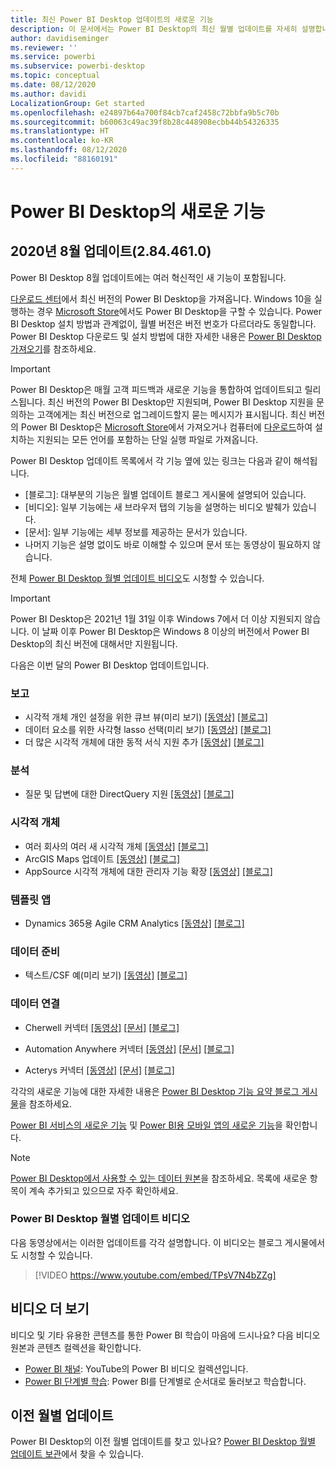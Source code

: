 ```yaml
---
title: 최신 Power BI Desktop 업데이트의 새로운 기능
description: 이 문서에서는 Power BI Desktop의 최신 월별 업데이트를 자세히 설명합니다.
author: davidiseminger
ms.reviewer: ''
ms.service: powerbi
ms.subservice: powerbi-desktop
ms.topic: conceptual
ms.date: 08/12/2020
ms.author: davidi
LocalizationGroup: Get started
ms.openlocfilehash: e24897b64a700f84cb7caf2458c72bbfa9b5c70b
ms.sourcegitcommit: b60063c49ac39f8b28c448908ecbb44b54326335
ms.translationtype: HT
ms.contentlocale: ko-KR
ms.lasthandoff: 08/12/2020
ms.locfileid: "88160191"
---
```

# <a name="whats-new-in-power-bi-desktop"></a>Power BI Desktop의 새로운 기능

## <a name="august-2020-update-2844610"></a>2020년 8월 업데이트(2.84.461.0)

Power BI Desktop 8월 업데이트에는 여러 혁신적인 새 기능이 포함됩니다. 

[다운로드 센터](https://www.microsoft.com/download/details.aspx?id=58494)에서 최신 버전의 Power BI Desktop을 가져옵니다. Windows 10을 실행하는 경우 [Microsoft Store](https://aka.ms/pbidesktopstore)에서도 Power BI Desktop을 구할 수 있습니다. Power BI Desktop 설치 방법과 관계없이, 월별 버전은 버전 번호가 다르더라도 동일합니다. Power BI Desktop 다운로드 및 설치 방법에 대한 자세한 내용은 [Power BI Desktop 가져오기](desktop-get-the-desktop.md)를 참조하세요. 

> [!IMPORTANT]
> Power BI Desktop은 매월 고객 피드백과 새로운 기능을 통합하여 업데이트되고 릴리스됩니다. 최신 버전의 Power BI Desktop만 지원되며, Power BI Desktop 지원을 문의하는 고객에게는 최신 버전으로 업그레이드할지 묻는 메시지가 표시됩니다. 최신 버전의 Power BI Desktop은 [Microsoft Store](https://aka.ms/pbidesktopstore)에서 가져오거나 컴퓨터에 [다운로드](https://www.microsoft.com/download/details.aspx?id=58494)하여 설치하는 지원되는 모든 언어를 포함하는 단일 실행 파일로 가져옵니다.

Power BI Desktop 업데이트 목록에서 각 기능 옆에 있는 링크는 다음과 같이 해석됩니다.

* \[블로그\]: 대부분의 기능은 월별 업데이트 블로그 게시물에 설명되어 있습니다.
* \[비디오\]: 일부 기능에는 새 브라우저 탭의 기능을 설명하는 비디오 발췌가 있습니다.
* \[문서\]: 일부 기능에는 세부 정보를 제공하는 문서가 있습니다.
* 나머지 기능은 설명 없이도 바로 이해할 수 있으며 문서 또는 동영상이 필요하지 않습니다.

전체 [Power BI Desktop 월별 업데이트 비디오](#power-bi-desktop-monthly-update-video)도 시청할 수 있습니다.

> [!IMPORTANT]
> Power BI Desktop은 2021년 1월 31일 이후 Windows 7에서 더 이상 지원되지 않습니다. 이 날짜 이후 Power BI Desktop은 Windows 8 이상의 버전에서 Power BI Desktop의 최신 버전에 대해서만 지원됩니다. 

다음은 이번 달의 Power BI Desktop 업데이트입니다.


### <a name="reporting"></a>보고
* 시각적 개체 개인 설정을 위한 큐브 뷰(미리 보기) [[동영상]](https://youtu.be/TPsV7N4bZZg?t=15)  [[블로그]](https://powerbi.microsoft.com/blog/power-bi-desktop-august-2020-feature-summary/#_Perspectives) 
* 데이터 요소를 위한 사각형 lasso 선택(미리 보기) [[동영상]](https://youtu.be/TPsV7N4bZZg?t=448)  [[블로그]](https://powerbi.microsoft.com/blog/power-bi-desktop-august-2020-feature-summary/#_Data_point) 
* 더 많은 시각적 개체에 대한 동적 서식 지원 추가 [[동영상]](https://youtu.be/TPsV7N4bZZg?t=715)  [[블로그]](https://powerbi.microsoft.com/blog/power-bi-desktop-august-2020-feature-summary/#_dynamic_formatting) 


### <a name="analytics"></a>분석
* 질문 및 답변에 대한 DirectQuery 지원 [[동영상]](https://youtu.be/TPsV7N4bZZg?t=926)  [[블로그]](https://powerbi.microsoft.com/blog/power-bi-desktop-august-2020-feature-summary/#_Direct_Query) 


### <a name="visuals"></a>시각적 개체
* 여러 회사의 여러 새 시각적 개체 [[동영상]](https://youtu.be/TPsV7N4bZZg?t=956)  [[블로그]](https://powerbi.microsoft.com/blog/power-bi-desktop-august-2020-feature-summary/#_Visualizations)
* ArcGIS Maps 업데이트 [[동영상]](https://youtu.be/TPsV7N4bZZg?t=1096)  [[블로그]](https://powerbi.microsoft.com/blog/power-bi-desktop-august-2020-feature-summary/#_ArcGIS)
* AppSource 시각적 개체에 대한 관리자 기능 확장 [[동영상]](https://youtu.be/TPsV7N4bZZg?t=1135)  [[블로그]](https://powerbi.microsoft.com/blog/power-bi-desktop-august-2020-feature-summary/#_Admin)


### <a name="template-apps"></a>템플릿 앱
* Dynamics 365용 Agile CRM Analytics [[동영상]](https://youtu.be/TPsV7N4bZZg?t=1300)  [[블로그]](https://powerbi.microsoft.com/blog/power-bi-desktop-august-2020-feature-summary/#_CRM)


### <a name="data-preparation"></a>데이터 준비
* 텍스트/CSF 예(미리 보기) [[동영상]](https://youtu.be/TPsV7N4bZZg?t=1335)  [[블로그]](https://powerbi.microsoft.com/blog/power-bi-desktop-august-2020-feature-summary/#_text_csv) 

### <a name="data-connectivity"></a>데이터 연결
* Cherwell 커넥터 [[동영상]](https://youtu.be/TPsV7N4bZZg?t=1392)  [[문서]](../create-reports/desktop-external-tools.md)  [[블로그]](https://powerbi.microsoft.com/blog/power-bi-desktop-august-2020-feature-summary/#_Cherwell_connector) 

* Automation Anywhere 커넥터 [[동영상]](https://youtu.be/TPsV7N4bZZg?t=1414)  [[문서]](../create-reports/desktop-external-tools.md)  [[블로그]](https://powerbi.microsoft.com/blog/power-bi-desktop-august-2020-feature-summary/#_Auto_connector) 

* Acterys 커넥터 [[동영상]](https://youtu.be/TPsV7N4bZZg?t=1434)  [[문서]](../create-reports/desktop-external-tools.md)  [[블로그]](https://powerbi.microsoft.com/blog/power-bi-desktop-august-2020-feature-summary/#_Acterys_connector) 


각각의 새로운 기능에 대한 자세한 내용은 [Power BI Desktop 기능 요약 블로그 게시물](https://powerbi.microsoft.com/blog/power-bi-desktop-august-2020-feature-summary/)을 참조하세요.

[Power BI 서비스의 새로운 기능](service-whats-new.md) 및 [Power BI용 모바일 앱의 새로운 기능](../consumer/mobile/mobile-whats-new-in-the-mobile-apps.md)을 확인합니다.

> [!NOTE]
> [Power BI Desktop에서 사용할 수 있는 데이터 원본](../connect-data/desktop-data-sources.md)을 참조하세요. 목록에 새로운 항목이 계속 추가되고 있으므로 자주 확인하세요.


### <a name="power-bi-desktop-monthly-update-video"></a>Power BI Desktop 월별 업데이트 비디오
다음 동영상에서는 이러한 업데이트를 각각 설명합니다. 이 비디오는 블로그 게시물에서도 시청할 수 있습니다.

> [!VIDEO https://www.youtube.com/embed/TPsV7N4bZZg]

## <a name="more-videos"></a>비디오 더 보기

비디오 및 기타 유용한 콘텐츠를 통한 Power BI 학습이 마음에 드시나요? 다음 비디오 원본과 콘텐츠 컬렉션을 확인합니다.

-   [Power BI 채널](https://www.youtube.com/user/mspowerbi): YouTube의 Power BI 비디오 컬렉션입니다.
-   [Power BI 단계별 학습](https://powerbi.microsoft.com/guided-learning/): Power BI를 단계별로 순서대로 둘러보고 학습합니다.

## <a name="updates-for-previous-months"></a>이전 월별 업데이트

Power BI Desktop의 이전 월별 업데이트를 찾고 있나요? [Power BI Desktop 월별 업데이트 보관](desktop-latest-update-archive.md)에서 찾을 수 있습니다.
